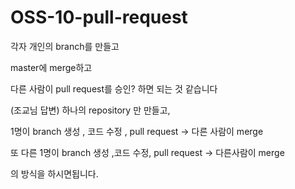 # OSS-10-pull-request

각자 개인의 branch를 만들고

master에 merge하고

다른 사람이 pull request를 승인? 하면 되는 것 같습니다

(조교님 답변)
하나의 repository 만 만들고,

1명이 branch 생성 , 코드 수정 , pull request -> 다른 사람이 merge

또 다른 1명이 branch 생성 ,코드 수정, pull request -> 다른사람이 merge

의 방식을 하시면됩니다.
